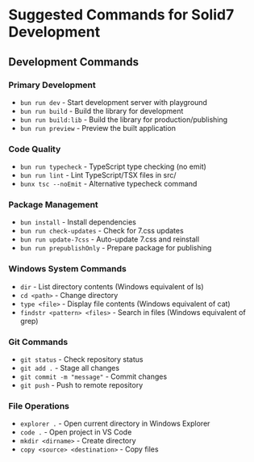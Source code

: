 # Suggested Commands for Solid7 Development

## Development Commands

### Primary Development
- `bun run dev` - Start development server with playground
- `bun run build` - Build the library for development
- `bun run build:lib` - Build the library for production/publishing
- `bun run preview` - Preview the built application

### Code Quality
- `bun run typecheck` - TypeScript type checking (no emit)
- `bun run lint` - Lint TypeScript/TSX files in src/
- `bunx tsc --noEmit` - Alternative typecheck command

### Package Management
- `bun install` - Install dependencies
- `bun run check-updates` - Check for 7.css updates
- `bun run update-7css` - Auto-update 7.css and reinstall
- `bun run prepublishOnly` - Prepare package for publishing

### Windows System Commands
- `dir` - List directory contents (Windows equivalent of ls)
- `cd <path>` - Change directory
- `type <file>` - Display file contents (Windows equivalent of cat)
- `findstr <pattern> <files>` - Search in files (Windows equivalent of grep)

### Git Commands
- `git status` - Check repository status
- `git add .` - Stage all changes
- `git commit -m "message"` - Commit changes
- `git push` - Push to remote repository

### File Operations
- `explorer .` - Open current directory in Windows Explorer
- `code .` - Open project in VS Code
- `mkdir <dirname>` - Create directory
- `copy <source> <destination>` - Copy files